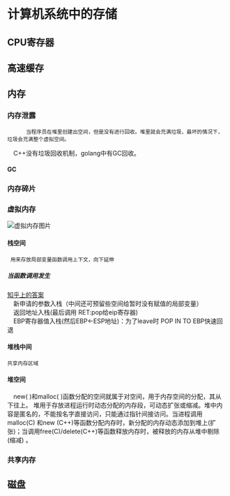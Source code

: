 计算机系统中的存储
==============
## CPU寄存器<br>

## 高速缓存<br>

## 内存<br>

### 内存泄露<br>
          当程序员在堆里创建出空间，但是没有进行回收。堆里就会充满垃圾，最坏的情况下，垃圾会充满整个虚拟空间。
&emsp;C++没有垃圾回收机制，golang中有GC回收。
#### GC<br>


### 内存碎片<br>


### 虚拟内存<br>
![虚拟内存图片](https://img-blog.csdnimg.cn/2019031221492982.jpg?x-oss-process=image/watermark,type_ZmFuZ3poZW5naGVpdGk,shadow_10,text_aHR0cHM6Ly9ibG9nLmNzZG4ubmV0L3FxXzMzODgzMDg1,size_16,color_FFFFFF,t_70)

#### 栈空间<br>
     用来存放局部变量函数调用上下文，向下延伸
   
##### 当函数调用发生<br>
[知乎上的答案](https://www.zhihu.com/question/22444939)<br>
          &emsp;新申请的参数入栈（中间还可预留些空间给暂时没有赋值的局部变量）<br>
          &emsp;返回地址入栈(最后调用 RET:pop给eip寄存器)<br>
          &emsp;EBP寄存器值入栈(然后EBP<-ESP地址)：为了leave时 POP IN TO EBP快速回退<br>
#### 堆栈中间<br>
    共享内存区域
#### 堆空间<br>
&emsp;new( )和malloc( )函数分配的空间就属于对空间，用于内存空间的分配，其从下往上。  堆用于存放进程运行时动态分配的内存段，可动态扩张或缩减。堆中内容是匿名的，不能按名字直接访问，只能通过指针间接访问。当进程调用malloc(C) 和new (C++)等函数分配内存时，新分配的内存动态添加到堆上(扩张)；当调用free(C)/delete(C++)等函数释放内存时，被释放的内存从堆中剔除(缩减) 。

### 共享内存<br>



## 磁盘<br>



